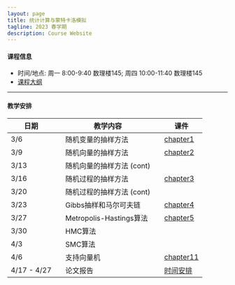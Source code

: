 ```yaml
---
layout: page
title: 统计计算与蒙特卡洛模拟
tagline: 2023 春学期
description: Course Website
---
```


#### 课程信息
* 时间/地点: 周一 8:00-9:40 数理楼145; 周四 10:00-11:40 数理楼145
* [课程大纲](Lectures/syllabus_grad.pdf)

<!--
* 3/30 - 4/8的课程采用网络授课，视频及课件将上传到课程QQ群 (705856267) 
<img src="Lectures/QRcode.png" alt="统计计算2022春学期研究生交流群" style="height: 225px; width:200px;"/>
-->

---
#### 教学安排

| 日期 | | 教学内容 | |  课件  | 
|---------------|---|--------------------------------|---|----------|
| 3/6 || 随机变量的抽样方法 || [chapter1](Lectures/chapter1_handout.pdf) |
| 3/9 || 随机向量的抽样方法 || [chapter2](Lectures/chapter2_handout.pdf) |
| 3/13 || 随机向量的抽样方法 (cont) ||  |
| 3/16 || 随机过程的抽样方法 || [chapter3](Lectures/chapter3_handout.pdf) |
| 3/20 || 随机过程的抽样方法 (cont) ||  |
| 3/23 || Gibbs抽样和马尔可夫链 || [chapter4](Lectures/chapter4_handout.pdf) |
| 3/27 || Metropolis-Hastings算法 || [chapter5](Lectures/chapter5_handout.pdf) |
| 3/30 || HMC算法 ||  |
| 4/3 || SMC算法 ||  |
| 4/6 || 支持向量机 || [chapter11](Lectures/chapter11_handout.pdf) |
| 4/17 - 4/27 ||  论文报告  || [时间安排](https://docs.qq.com/sheet/DRHdUU1hIeVB5Z2ln?tab=BB08J2) |

<!--
| 4/6 || EM算法，梯度下降法 ||  |
| 4/8 || Newton算法，坐标下降法 ||  |
-->
